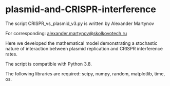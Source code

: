 # plasmid-and-CRISPR-interference

The script CRISPR_vs_plasmid_v3.py is written by Alexander Martynov

For corresponding: alexander.martynov@skolkovotech.ru

Here we developed the mathematical model demonstrating a stochastic nature of interaction between plasmid replication and CRISPR interference rates.

The script is compatible with Python 3.8.

The following libraries are required: scipy, numpy, random, matplotlib, time, os.
